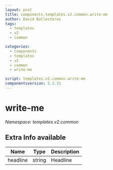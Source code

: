 ```yaml
---
layout: post
title: components.templates.v2.common.write-me
author: David Ballesteros
tags:
  - templates
  - v2
  - common

categories:
  - components
  - templates
  - v2
  - common
  - write-me

script: templates.v2.common.write-me
componentsversion: 5.3.31
---
```

# write-me

*Namespace: templates.v2.common*

## Extra Info available

| Name | Type | Description |
| --- | --- | --- |
| headline | string | Headline |